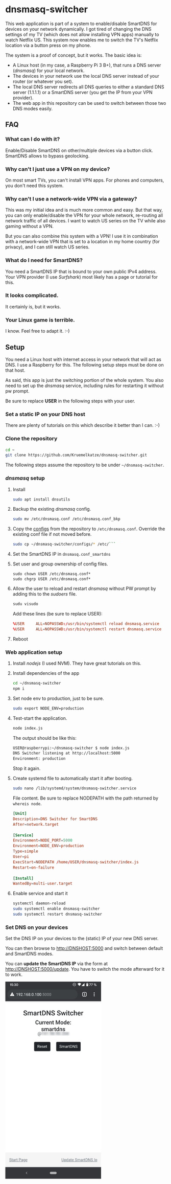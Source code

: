 # dnsmasq-switcher

This web application is part of a system to enable/disable SmartDNS for devices on your network dynamically. I got tired of changing the DNS settings of my TV (which does not allow installing VPN apps) manually to watch Netflix US. This system now enables me to switch the TV's Netflix location via a button press on my phone.

The system is a proof of concept, but it works. The basic idea is:

-   A Linux host (in my case, a Raspberry Pi 3 B+), that runs a DNS server (_dnsmasq_) for your local network.
-   The devices in your network use the local DNS server instead of your router (or whatever you set).
-   The local DNS server redirects all DNS queries to either a standard DNS server (1.1.1.1) or a SmartDNS server (you get the IP from your VPN provider).
-   The web app in this repository can be used to switch between those two DNS modes easily.

## FAQ

### What can I do with it?

Enable/Disable SmartDNS on other/multiple devices via a button click. SmartDNS allows to bypass geolocking.

### Why can't I just use a VPN on my device?

On most smart TVs, you can't install VPN apps. For phones and computers, you don't need this system.

### Why can't I use a network-wide VPN via a gateway?

This was my initial idea and is much more common and easy. But that way, you can only enable/disable the VPN for your whole network, re-routing all network traffic of all devices. I want to watch US series on the TV while also gaming without a VPN.

But you can also combine this system with a VPN! I use it in combination with a network-wide VPN that is set to a location in my home country (for privacy), and I can still watch US series.

### What do I need for SmartDNS?

You need a SmartDNS IP that is bound to your own public IPv4 address. Your VPN provider (I use _Surfshark_) most likely has a page or tutorial for this.

### It looks complicated.

It certainly is, but it works.

### Your Linux game is terrible.

I know. Feel free to adapt it. :-)

## Setup

You need a Linux host with internet access in your network that will act as DNS. I use a Raspberry for this. The following setup steps must be done on that host.

As said, this app is just the switching portion of the whole system. You also need to set up the _dnsmasq_ service, including rules for restarting it without pw prompt.

Be sure to replace **USER** in the following steps with your user.

### Set a static IP on your DNS host

There are plenty of tutorials on this which describe it better than I can. :-)

### Clone the repository

```bash
cd ~
git clone https://github.com/Kruemelkatze/dnsmasq-switcher.git
```

The following steps assume the repository to be under `~/dnsmasq-switcher`.

### _dnsmasq_ setup

1. Install

    ```bash
    sudo apt install dnsutils
    ```

2. Backup the existing _dnsmasq_ config.

    ```bash
    sudo mv /etc/dnsmasq.conf /etc/dnsmasq.conf_bkp
    ```

3. Copy the [configs](configs) from the repository to `/etc/dnsmasq.conf`. Override the existing conf file if not moved before.

    ````bash
    sudo cp ~/dnsmasq-switcher/configs/* /etc/```
    ````

4. Set the SmartDNS IP in `dnsmasq.conf_smartdns`

5. Set user and group ownership of config files.

    ```
    sudo chown USER /etc/dnsmasq.conf*
    sudo chgrp USER /etc/dnsmasq.conf*
    ```

6. Allow the user to reload and restart _dnsmasq_ without PW prompt by adding this to the _sudoers_ file.

    ```bash
    sudu visudo
    ```

    Add these lines (be sure to replace USER):

    ```conf
    %USER     ALL=NOPASSWD:/usr/bin/systemctl reload dnsmasq.service
    %USER     ALL=NOPASSWD:/usr/bin/systemctl restart dnsmasq.service
    ```

7. Reboot

### Web application setup

1. Install *nodejs* (I used NVM). They have great tutorials on this.

2. Install dependencies of the app

    ```bash
    cd ~/dnsmasq-switcher
    npm i
    ```

3. Set node env to production, just to be sure.

    ```bash
    sudo export NODE_ENV=production
    ```

4. Test-start the application.

    ```bash
    node index.js
    ```

    The output should be like this:

    ```bash
    USER@raspberrypi:~/dnsmasq-switcher $ node index.js
    DNS Switcher listening at http://localhost:5000
    Environment: production
    ```

    Stop it again.

5. Create systemd file to automatically start it after booting.

    ```bash
    sudo nano /lib/systemd/system/dnsmasq-switcher.service
    ```

    File content. Be sure to replace NODEPATH with the path returned by `whereis node`.

    ```conf
    [Unit]
    Description=DNS Switcher for SmartDNS
    After=network.target

    [Service]
    Environment=NODE_PORT=5000
    Environment=NODE_ENV=production
    Type=simple
    User=pi
    ExecStart=NODEPATH /home/USER/dnsmasq-switcher/index.js
    Restart=on-failure

    [Install]
    WantedBy=multi-user.target
    ```

6. Enable service and start it
    ```bash
    systemctl daemon-reload
    sudo systemctl enable dnsmasq-switcher
    sudo systemctl restart dnsmasq-switcher
    ```

### Set DNS on your devices

Set the DNS IP on your devices to the (static) IP of your new DNS server.

You can then browse to [http://DNSHOST:5000](http://DNSHOST:5000) and switch between default and SmartDNS modes.

You can **update the SmartDNS IP** via the form at [http://DNSHOST:5000/update](http://DNSHOST:5000/update). You have to switch the mode afterward for it to work.

[<img width="300" alt="DNS switching app on phone" src="public/phone_img.jpg"/>](public/phone_img.jpg)
